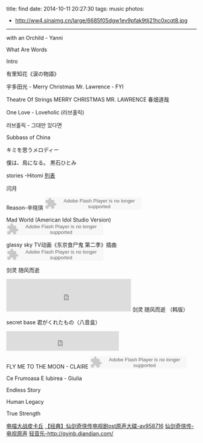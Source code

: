 title: find
date: 2014-10-11 20:27:30
tags: music
photos:
- http://ww4.sinaimg.cn/large/6685f05dgw1ey9pfak9tlj21hc0xcqt8.jpg
---

with an Orchild - Yanni
<script src="http://www.xiami.com/widget/player-single?uid=0&amp;sid=2085857&amp;mode=js"></script>

 What Are Words
<script src="http://www.xiami.com/widget/player-single?uid=0&amp;sid=1770060224&amp;mode=js"></script>

Intro
<script src="http://www.xiami.com/widget/player-single?uid=0&amp;sid=1769089294&amp;mode=js"></script>

 有里知花《涙の物語》
<script src="http://www.xiami.com/widget/player-single?uid=0&amp;sid=1769023206&amp;mode=js"></script>

宇多田光 - Merry Christmas Mr. Lawrence - FYI
<script src="http://www.xiami.com/widget/player-single?uid=0&amp;sid=1769832397&amp;mode=js"></script>

 Theatre Of Strings MERRY CHRISTMAS MR. LAWRENCE 春畑道哉
<script src="http://www.xiami.com/widget/player-single?uid=0&amp;sid=1769133017&amp;mode=js"></script>

One Love - Loveholic (러브홀릭)
<script src="http://www.xiami.com/widget/player-single?uid=0&amp;sid=2136782&amp;mode=js"></script>

 러브홀릭 - 그대만 있다면
<script src="http://www.xiami.com/widget/player-single?uid=0&amp;sid=2136787&amp;mode=js"></script>

Subbass of China
<script type="text/javascript" src="http://www.xiami.com/widget/player-single?uid=0&sid=1773262211&mode=js"></script>

キミを思うメロディー
<script src="http://www.xiami.com/widget/player-single?uid=0&sid=1770302882&mode=js"></script>

僕は、鳥になる。 黒石ひとみ
<script type="text/javascript" src="http://www.xiami.com/widget/player-single?uid=0&sid=3492829&mode=js"></script>

stories -Hitomi  <a href="http://www.xiami.com/artist/top/id/59898?spm=0.0.0.0.w6y0Dt">列表</a>
<script src="http://www.xiami.com/widget/player-single?uid=0&sid=3492761&mode=js"></script>

闫月
<script type="text/javascript" src="http://www.xiami.com/widget/player-single?uid=0&sid=3675805&mode=js"></script>

Reason-辛晓琪
<embed src="http://www.xiami.com/widget/0_152013/singlePlayer.swf" type="application/x-shockwave-flash" width="257" height="33" wmode="transparent"></embed>

Mad World (American Idol Studio Version)
<embed src="http://www.xiami.com/widget/0_1768910827/singlePlayer.swf" type="application/x-shockwave-flash" width="257" height="33" wmode="transparent"></embed>

glassy sky TV动画《东京食尸鬼 第二季》插曲
<embed src="http://www.xiami.com/widget/0_1773890554/singlePlayer.swf" type="application/x-shockwave-flash" width="257" height="33" wmode="transparent"></embed>

剑灵  随风而逝
<iframe frameborder="no" border="0" marginwidth="0" marginheight="0" width=330 height=86 src="http://music.163.com/outchain/player?type=2&id=28949262&auto=0&height=66"></iframe>
剑灵  随风而逝 （韩版）
<script type="text/javascript" src="http://www.xiami.com/widget/player-single?uid=0&sid=1772366174&mode=js"></script>


secret base 君がくれたもの（八音盒）
<iframe frameborder="no" border="0" marginwidth="0" marginheight="0" width=298 height=52 src="http://music.163.com/outchain/player?type=2&id=29792307&auto=0&height=32"></iframe>

FLY ME TO THE MOON - CLAIRE
<embed src="http://www.xiami.com/widget/0_1769111747/singlePlayer.swf" type="application/x-shockwave-flash" width="257" height="33" wmode="transparent"></embed>


Ce Frumoasa E Iubirea - Giulia
<script type="text/javascript" src="http://www.xiami.com/widget/player-single?uid=0&sid=1769529538&mode=js"></script>


Endless Story
<script type="text/javascript" src="http://www.xiami.com/widget/player-single?uid=0&sid=371910&mode=js"></script>

Human Legacy
<script type="text/javascript" src="http://www.xiami.com/widget/player-single?uid=0&sid=1771684194&mode=js"></script>

True Strength
<script type="text/javascript" src="http://www.xiami.com/widget/player-single?uid=0&sid=1772020689&mode=js"></script>

<a href="http://space.bilibili.com/2949989#!/index">电喵大战皮卡丘</a>
<a href="http://www.bilibili.com/video/av958716/" target="_blank">【经典】仙剑奇侠传电视剧ost原声大碟-av958716</a>
<a href="http://music.baidu.com/album/110844" target="_blank">仙剑奇侠传-电视原声</a>
<a href="http://qyinb.diandian.com/">轻音乐-http://qyinb.diandian.com/</a>
<script type="text/javascript" src="http://www.xiami.com/widget/player-multi?uid=0&sid=2608743,2608738,3523088,2608736,3523078,3523079,1769660310,3523081,&width=235&height=346&mainColor=FF8719&backColor=494949&mode=js"></script>


